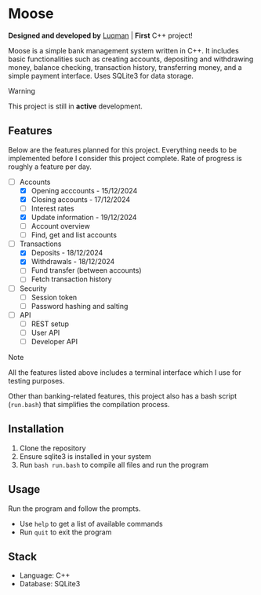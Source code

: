 # Moose

**Designed and developed by** [Luqman](https://theluqmn.github.io/) | **First** C++ project!

Moose is a simple bank management system written in C++. It includes basic functionalities such as creating accounts, depositing and withdrawing money, balance checking, transaction history, transferring money, and a simple payment interface. Uses SQLite3 for data storage.

> [!WARNING]
> This project is still in **active** development.

## Features

Below are the features planned for this project. Everything needs to be implemented before I consider this project complete. Rate of progress is roughly a feature per day.

- [ ] Accounts
  - [x] Opening acccounts - 15/12/2024
  - [x] Closing accounts - 17/12/2024
  - [ ] Interest rates
  - [x] Update information - 19/12/2024
  - [ ] Account overview
  - [ ] Find, get and list accounts
- [ ] Transactions
  - [x] Deposits - 18/12/2024
  - [x] Withdrawals - 18/12/2024
  - [ ] Fund transfer (between accounts)
  - [ ] Fetch transaction history
- [ ] Security
  - [ ] Session token
  - [ ] Password hashing and salting
- [ ] API
  - [ ] REST setup
  - [ ] User API
  - [ ] Developer API

> [!NOTE]
> All the features listed above includes a terminal interface which I use for testing purposes.

Other than banking-related features, this project also has a bash script (`run.bash`) that simplifies the compilation process.

## Installation

1. Clone the repository
2. Ensure sqlite3 is installed in your system
3. Run `bash run.bash` to compile all files and run the program

## Usage

Run the program and follow the prompts.

- Use `help` to get a list of available commands
- Run `quit` to exit the program

## Stack

- Language: C++
- Database: SQLite3
